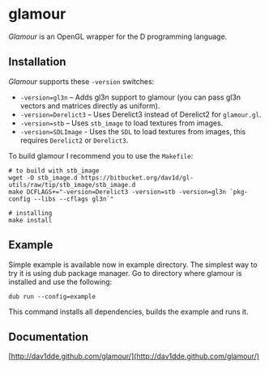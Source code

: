 glamour
=======

*Glamour* is an OpenGL wrapper for the D programming language.

## Installation ##

*Glamour* supports these `-version` switches:

* `-version=gl3n` – Adds gl3n support to glamour (you can pass gl3n vectors and matrices directly as uniform).
* `-version=Derelict3` – Uses Derelict3 instead of Derelict2 for `glamour.gl`.
* `-version=stb` – Uses `stb_image` to load textures from images.
* `-version=SDLImage` - Uses the `SDL` to load textures from images, this requires `Derelict2` or `Derelict3`.

To build glamour I recommend you to use the `Makefile`:

```
# to build with stb_image
wget -O stb_image.d https://bitbucket.org/dav1d/gl-utils/raw/tip/stb_image/stb_image.d
make DCFLAGS+="-version=Derelict3 -version=stb -version=gl3n `pkg-config --libs --cflags gl3n`"

# installing
make install
```
## Example ##

Simple example is available now in example directory. The simplest way to try it is using 
dub package manager. Go to directory where glamour is installed and use the following:
```
dub run --config=example
```
This command installs all dependencies, builds the example and runs it. 

## Documentation ##

[http://dav1dde.github.com/glamour/](http://dav1dde.github.com/glamour/)